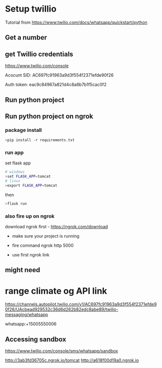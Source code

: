 # Setup twillio
Tutorial from https://www.twilio.com/docs/whatsapp/quickstart/python

## Get a number 

## get Twillio credentials
https://www.twilio.com/console

Acocunt SID:
AC697fc91963a9d3f554f2371efde90f26

Auth token:
eac9c84967a821d4c8a6b7b1f5cac0f2

## Run python project 

## Run python project on ngrok

### package install
```py
>pip install -r requirements.txt
```

### run app
set flask app 
```sh
# windows
>set FLASK_APP=tomcat
# linux
>export FLASK_APP=tomcat
```

then
```sh
>flask run
```

### also fire up on ngrok
download ngrok first - https://ngrok.com/download

- make sure your project is running 

- fire command ngrok http 5000

- use first ngrok link 

## might need
# range climate og API link
https://channels.autopilot.twilio.com/v1/AC697fc91963a9d3f554f2371efde90f26/UAcbead929532c36d6d262b82edc8abe89/twilio-messaging/whatsapp

whatsapp:+15005550006

## Accessing sandbox
https://www.twilio.com/console/sms/whatsapp/sandbox

http://3ab3fd36705c.ngrok.io/tomcat
http://a618f00d19a0.ngrok.io